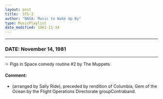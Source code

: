 ```yaml
---
layout: post
title:  STS-2
author: "NASA: Music to Wake Up By"
type: MusicPlaylist
date_modified: 1981-11-14
---
```


----
### DATE: November 14, 1981
----
✧ Pigs in Space comedy routine #2 by The Muppets

#### Comment:
* (arranged by Sally Ride), preceded by rendition of Columbia, Gem of the Ocean by the Flight Operations Directorate groupContraband.
